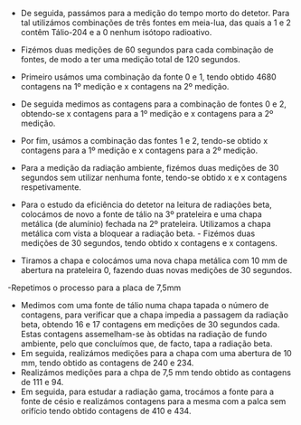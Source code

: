 - De seguida, passámos para a medição do tempo morto do detetor. Para tal utilizámos combinações de três fontes em meia-lua, das quais a 1 e 2 contêm Tálio-204 e a 0 nenhum isótopo radioativo.
- Fizémos duas medições de 60 segundos para cada combinação de fontes, de modo a ter uma medição total de 120 segundos.
- Primeiro usámos uma combinação da fonte 0 e 1, tendo obtido 4680 contagens na 1º medição e x contagens na 2º medição.
- De seguida medimos as contagens para a combinação de fontes 0 e 2, obtendo-se x contagens para a 1º medição e x contagens para a 2º medição.
- Por fim, usámos a combinação das fontes 1 e 2, tendo-se obtido x contagens para a 1º medição e x contagens para a 2º medição.
- Para a medição da radiação ambiente, fizémos duas medições de 30 segundos sem utilizar nenhuma fonte, tendo-se obtido x e x contagens respetivamente.


- Para o estudo da eficiência do detetor na leitura de radiações beta, colocámos de novo a fonte de tálio na 3º prateleira e uma chapa metálica (de alumínio) fechada na 2º prateleira. Utilizamos a chapa metálica com vista a bloquear a radiação beta. - Fizémos duas medições de 30 segundos, tendo obtido x contagens e x contagens.
- Tiramos a chapa e colocámos uma nova chapa metálica com 10 mm de abertura na prateleira 0, fazendo duas novas medições de 30 segundos.

-Repetimos o processo para a placa de 7,5mm

- Medimos com uma fonte de tálio numa chapa tapada o número de contagens, para verificar que a chapa impedia a passagem da radiação beta, obtendo 16 e 17 contagens em medições de 30 segundos cada. Estas contagens assemelham-se às obtidas na radiação de fundo ambiente, pelo que concluímos que, de facto, tapa a radiação beta.
- Em seguida, realizámos medições para a chapa com uma abertura de 10 mm, tendo obtido as contagens de 240 e 234.
- Realizámos medições para a chpa de 7,5 mm tendo obtido as contagens de 111 e 94.
- Em seguida, para estudar a radiação gama, trocámos a fonte para a fonte de césio e realizámos contagens para a mesma com a palca sem orifício tendo obtido contagens de 410 e 434.
